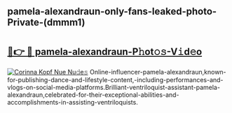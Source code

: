 ## pamela-alexandraun-only-fans​-leaked-photo​-Private-(dmmm1)


# <h2><a href="https://mediaupload.pro?title=pamela-alexandraun&ref=git">🔗👉 🔴 pamela-alexandraun-P𝚑ot𝚘𝚜-V𝚒d𝚎o</a></h2>

[![Corinna Kopf Nue Nu𝚍e𝚜](https://i.imgur.com/0qMVB7G.gif)](https://mediaupload.pro?title=pamela-alexandraun&ref=git)
Online-influencer-pamela-alexandraun,known-for-publishing-dance-and-lifestyle-content,-including-performances-and-vlogs-on-social-media-platforms.Brilliant-ventriloquist-assistant-pamela-alexandraun,celebrated-for-their-exceptional-abilities-and-accomplishments-in-assisting-ventriloquists.  